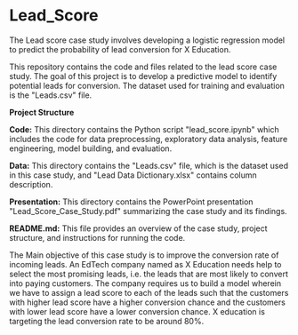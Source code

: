 # Lead_Score
The Lead score case study involves developing a logistic regression model to predict the probability of lead conversion for X Education.

This repository contains the code and files related to the lead score case study. The goal of this project is to develop a predictive model to identify potential leads for conversion. The dataset used for training and evaluation is the "Leads.csv" file.

**Project Structure**

**Code:** This directory contains the Python script "lead_score.ipynb" which includes the code for data preprocessing, exploratory data analysis, feature engineering, model building, and evaluation.

**Data:** This directory contains the "Leads.csv" file, which is the dataset used in this case study, and "Lead Data Dictionary.xlsx" contains column description.

**Presentation:** This directory contains the PowerPoint presentation "Lead_Score_Case_Study.pdf" summarizing the case study and its findings.

**README.md:** This file provides an overview of the case study, project structure, and instructions for running the code.


The Main objective of this case study is to improve the conversion rate of incoming leads. 
An EdTech company named as X Education needs help to select the most promising leads, i.e. the leads that are most likely to convert into paying customers. The company requires us to build a model wherein we have to assign a lead score to each of the leads such that the customers with higher lead score have a higher conversion chance and the customers with lower lead score have a lower conversion chance. X education is targeting the lead conversion rate to be around 80%.


